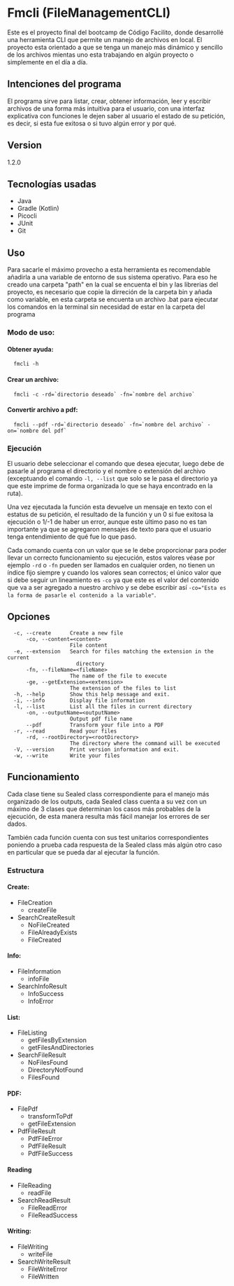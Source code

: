 
# Fmcli (FileManagementCLI)

Este es el proyecto final del bootcamp de Código Facilito, donde desarrollé una herramienta CLI que permite un manejo de archivos en local. El proyecto esta orientado a que se tenga un manejo más dinámico y sencillo de los archivos mientas uno esta trabajando en algún proyecto o simplemente en el día a día.

## Intenciones del programa

El programa sirve para listar, crear, obtener información, leer y escribir archivos de una forma más intuitiva para el usuario, con una interfaz explicativa con funciones le dejen saber al usuario el estado de su petición, es decir, si esta fue exitosa o si tuvo algún error y por qué.


## Version

1.2.0

## Tecnologías usadas

- Java
- Gradle (Kotlin)
- Picocli
- JUnit
- Git

## Uso

Para sacarle el máximo provecho a esta herramienta es recomendable añadirla a una variable de entorno de sus sistema operativo. Para eso he creado una carpeta "path" en la cual se encuenta el bin y las librerias del proyecto, es necesario que copie la dirreción de la carpeta bin y añada como variable, en esta carpeta se encuenta un archivo .bat para ejecutar los comandos en la terminal sin necesidad de estar en la carpeta del programa

### Modo de uso:

#### Obtener ayuda:
```
  fmcli -h
```

#### Crear un archivo:
```
  fmcli -c -rd=`directorio deseado` -fn=`nombre del archivo`
```

#### Convertir archivo a pdf:
```
  fmcli --pdf -rd=`directorio deseado` -fn=`nombre del archivo` -on=`nombre del pdf`
```

### Ejecución

El usuario debe seleccionar el comando que desea ejecutar, luego debe de pasarle al programa el directorio y el nombre o extensión del archivo (exceptuando el comando `-l, --list` que solo se le pasa el directorio ya que este imprime de forma organizada lo que se haya encontrado en la ruta).

Una vez ejecutada la función esta devuelve un mensaje en texto con el estatus de su petición, el resultado de la función y un 0 si fue exitosa la ejecución o 1/-1 de haber un error, aunque este último paso no es tan importante ya que se agregaron mensajes de texto para que el usuario tenga entendimiento de qué fue lo que pasó.

Cada comando cuenta con un valor que se le debe proporcionar para poder llevar un correcto funcionamiento su ejecución, estos valores véase por ejemplo `-rd` o `-fn` pueden ser llamados en cualquier orden, no tienen un índice fijo siempre y cuando los valores sean correctos; el único valor que si debe seguir un lineamiento es `-co` ya que este es el valor del contenido que va a ser agregado a nuestro archivo y se debe escribir así `-co="Esta es la forma de pasarle el contenido a la variable"`.

## Opciones

```
  -c, --create      Create a new file
      -co, --content=<content>
                    File content
  -e, --extension   Search for files matching the extension in the current
                      directory
      -fn, --fileName=<fileName>
                    The name of the file to execute
      -ge, --getExtension=<extension>
                    The extension of the files to list
  -h, --help        Show this help message and exit.
  -i, --info        Display file information
  -l, --list        List all the files in current directory
      -on, --outputName=<outputName>
                    Output pdf file name
      --pdf         Transform your file into a PDF
  -r, --read        Read your files
      -rd, --rootDirectory=<rootDirectory>
                    The directory where the command will be executed
  -V, --version     Print version information and exit.
  -w, --write       Write your files

```
## Funcionamiento

Cada clase tiene su Sealed class correspondiente para el manejo más organizado de los outputs, cada Sealed class cuenta a su vez con un máximo de 3 clases que determinan los casos más probables de la ejecución, de esta manera resulta más fácil manejar los errores de ser dados.

También cada función cuenta con sus test unitarios correspondientes poniendo a prueba cada respuesta de la Sealed class más algún otro caso en particular que se pueda dar al ejecutar la función.

### Estructura

#### Create:

- FileCreation
	- createFile
- SearchCreateResult
	- NoFileCreated
    - FileAlreadyExists
    - FileCreated

#### Info:

- FileInformation
	- infoFile
- SearchInfoResult
	- InfoSuccess
    - InfoError

#### List:

- FileListing
	- getFilesByExtension
	- getFilesAndDirectories
- SearchFileResult
	- NoFilesFound
    - DirectoryNotFound
    - FilesFound

#### PDF:

- FilePdf
    - transformToPdf
    - getFileExtension
- PdfFileResult
    - PdfFileError
    - PdfFileResult
    - PdfFileSuccess

#### Reading

- FileReading
    - readFile
- SearchReadResult
    - FileReadError
    - FileReadSuccess

#### Writing:

- FileWriting
    - writeFile
- SearchWriteResult
    - FileWriteError
    - FileWritten

